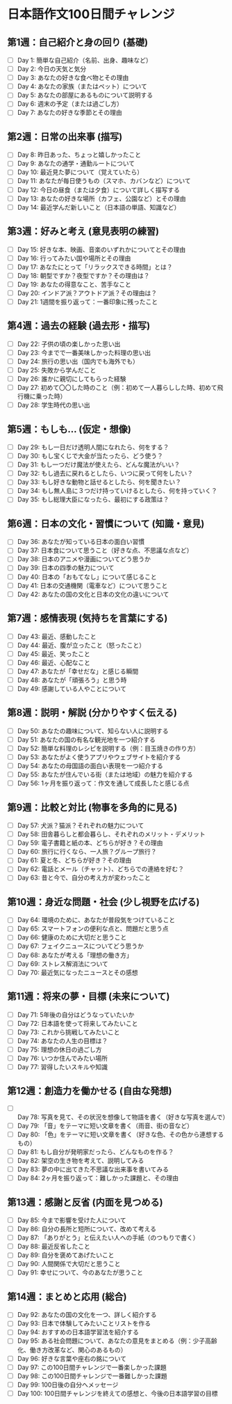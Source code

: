 # 日本語作文100日間チャレンジ

## 第1週：自己紹介と身の回り (基礎)
- [ ] Day 1: 簡単な自己紹介（名前、出身、趣味など）
- [ ] Day 2: 今日の天気と気分
- [ ] Day 3: あなたの好きな食べ物とその理由
- [ ] Day 4: あなたの家族（またはペット）について
- [ ] Day 5: あなたの部屋にあるものについて説明する
- [ ] Day 6: 週末の予定（または過ごし方）
- [ ] Day 7: あなたの好きな季節とその理由

## 第2週：日常の出来事 (描写)
- [ ] Day 8: 昨日あった、ちょっと嬉しかったこと
- [ ] Day 9: あなたの通学・通勤ルートについて
- [ ] Day 10: 最近見た夢について（覚えていたら）
- [ ] Day 11: あなたが毎日使うもの（スマホ、カバンなど）について
- [ ] Day 12: 今日の昼食（または夕食）について詳しく描写する
- [ ] Day 13: あなたの好きな場所（カフェ、公園など）とその理由
- [ ] Day 14: 最近学んだ新しいこと（日本語の単語、知識など）

## 第3週：好みと考え (意見表明の練習)
- [ ] Day 15: 好きな本、映画、音楽のいずれかについてとその理由
- [ ] Day 16: 行ってみたい国や場所とその理由
- [ ] Day 17: あなたにとって「リラックスできる時間」とは？
- [ ] Day 18: 朝型ですか？夜型ですか？その理由は？
- [ ] Day 19: あなたの得意なこと、苦手なこと
- [ ] Day 20: インドア派？アウトドア派？その理由は？
- [ ] Day 21: 1週間を振り返って：一番印象に残ったこと

## 第4週：過去の経験 (過去形・描写)
- [ ] Day 22: 子供の頃の楽しかった思い出
- [ ] Day 23: 今までで一番美味しかった料理の思い出
- [ ] Day 24: 旅行の思い出（国内でも海外でも）
- [ ] Day 25: 失敗から学んだこと
- [ ] Day 26: 誰かに親切にしてもらった経験
- [ ] Day 27: 初めて〇〇した時のこと（例：初めて一人暮らしした時、初めて飛行機に乗った時）
- [ ] Day 28: 学生時代の思い出

## 第5週：もしも… (仮定・想像)
- [ ] Day 29: もし一日だけ透明人間になれたら、何をする？
- [ ] Day 30: もし宝くじで大金が当たったら、どう使う？
- [ ] Day 31: もし一つだけ魔法が使えたら、どんな魔法がいい？
- [ ] Day 32: もし過去に戻れるとしたら、いつに戻って何をしたい？
- [ ] Day 33: もし好きな動物と話せるとしたら、何を聞きたい？
- [ ] Day 34: もし無人島に３つだけ持っていけるとしたら、何を持っていく？
- [ ] Day 35: もし総理大臣になったら、最初にする政策は？

## 第6週：日本の文化・習慣について (知識・意見)
- [ ] Day 36: あなたが知っている日本の面白い習慣
- [ ] Day 37: 日本食について思うこと（好きな点、不思議な点など）
- [ ] Day 38: 日本のアニメや漫画についてどう思うか
- [ ] Day 39: 日本の四季の魅力について
- [ ] Day 40: 日本の「おもてなし」について感じること
- [ ] Day 41: 日本の交通機関（電車など）について思うこと
- [ ] Day 42: あなたの国の文化と日本の文化の違いについて

## 第7週：感情表現 (気持ちを言葉にする)
- [ ] Day 43: 最近、感動したこと
- [ ] Day 44: 最近、腹が立ったこと（怒ったこと）
- [ ] Day 45: 最近、笑ったこと
- [ ] Day 46: 最近、心配なこと
- [ ] Day 47: あなたが「幸せだな」と感じる瞬間
- [ ] Day 48: あなたが「頑張ろう」と思う時
- [ ] Day 49: 感謝している人やことについて

## 第8週：説明・解説 (分かりやすく伝える)
- [ ] Day 50: あなたの趣味について、知らない人に説明する
- [ ] Day 51: あなたの国の有名な観光地を一つ紹介する
- [ ] Day 52: 簡単な料理のレシピを説明する（例：目玉焼きの作り方）
- [ ] Day 53: あなたがよく使うアプリやウェブサイトを紹介する
- [ ] Day 54: あなたの母国語の面白い表現を一つ紹介する
- [ ] Day 55: あなたが住んでいる街（または地域）の魅力を紹介する
- [ ] Day 56: 1ヶ月を振り返って：作文を通して成長したと感じる点

## 第9週：比較と対比 (物事を多角的に見る)
- [ ] Day 57: 犬派？猫派？それぞれの魅力について
- [ ] Day 58: 田舎暮らしと都会暮らし、それぞれのメリット・デメリット
- [ ] Day 59: 電子書籍と紙の本、どちらが好き？その理由
- [ ] Day 60: 旅行に行くなら、一人旅？グループ旅行？
- [ ] Day 61: 夏と冬、どちらが好き？その理由
- [ ] Day 62: 電話とメール（チャット）、どちらでの連絡を好む？
- [ ] Day 63: 昔と今で、自分の考え方が変わったこと

## 第10週：身近な問題・社会 (少し視野を広げる)
- [ ] Day 64: 環境のために、あなたが普段気をつけていること
- [ ] Day 65: スマートフォンの便利な点と、問題だと思う点
- [ ] Day 66: 健康のために大切だと思うこと
- [ ] Day 67: フェイクニュースについてどう思うか
- [ ] Day 68: あなたが考える「理想の働き方」
- [ ] Day 69: ストレス解消法について
- [ ] Day 70: 最近気になったニュースとその感想

## 第11週：将来の夢・目標 (未来について)
- [ ] Day 71: 5年後の自分はどうなっていたいか
- [ ] Day 72: 日本語を使って将来してみたいこと
- [ ] Day 73: これから挑戦してみたいこと
- [ ] Day 74: あなたの人生の目標は？
- [ ] Day 75: 理想の休日の過ごし方
- [ ] Day 76: いつか住んでみたい場所
- [ ] Day 77: 習得したいスキルや知識

## 第12週：創造力を働かせる (自由な発想)
- [ ] Day 78: 写真を見て、その状況を想像して物語を書く（好きな写真を選んで）
- [ ] Day 79: 「音」をテーマに短い文章を書く（雨音、街の音など）
- [ ] Day 80: 「色」をテーマに短い文章を書く（好きな色、その色から連想するもの）
- [ ] Day 81: もし自分が発明家だったら、どんなものを作る？
- [ ] Day 82: 架空の生き物を考えて、説明してみる
- [ ] Day 83: 夢の中に出てきた不思議な出来事を書いてみる
- [ ] Day 84: 2ヶ月を振り返って：難しかった課題と、その理由

## 第13週：感謝と反省 (内面を見つめる)
- [ ] Day 85: 今まで影響を受けた人について
- [ ] Day 86: 自分の長所と短所について、改めて考える
- [ ] Day 87: 「ありがとう」と伝えたい人への手紙（のつもりで書く）
- [ ] Day 88: 最近反省したこと
- [ ] Day 89: 自分を褒めてあげたいこと
- [ ] Day 90: 人間関係で大切だと思うこと
- [ ] Day 91: 幸せについて、今のあなたが思うこと

## 第14週：まとめと応用 (総合)
- [ ] Day 92: あなたの国の文化を一つ、詳しく紹介する
- [ ] Day 93: 日本で体験してみたいことリストを作る
- [ ] Day 94: おすすめの日本語学習法を紹介する
- [ ] Day 95: ある社会問題について、あなたの意見をまとめる（例：少子高齢化、働き方改革など、関心のあるもの）
- [ ] Day 96: 好きな言葉や座右の銘について
- [ ] Day 97: この100日間チャレンジで一番楽しかった課題
- [ ] Day 98: この100日間チャレンジで一番難しかった課題
- [ ] Day 99: 100日後の自分へメッセージ
- [ ] Day 100: 100日間チャレンジを終えての感想と、今後の日本語学習の目標
